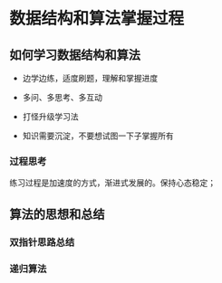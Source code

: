 # 数据结构和算法掌握过程

## 如何学习数据结构和算法

- 边学边练，适度刷题，理解和掌握进度

- 多问、多思考、多互动
- 打怪升级学习法
- 知识需要沉淀，不要想试图一下子掌握所有

### 过程思考
练习过程是加速度的方式，渐进式发展的。保持心态稳定；

## 算法的思想和总结

### 双指针思路总结

### 递归算法





